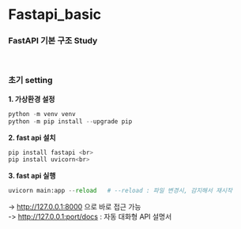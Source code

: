 # Fastapi_basic

### FastAPI 기본 구조 Study 
<br>

### 초기 setting 

**1. 가상환경 설정** <br>
```python
python -m venv venv
python -m pip install --upgrade pip 
```

**2. fast api 설치** <br>
```python
pip install fastapi <br>
pip install uvicorn<br>
```

**3. fast api 실행** <br>
```python
uvicorn main:app --reload   # --reload : 파일 변경시, 감지해서 재시작 
```
-> http://127.0.0.1:8000 으로 바로 접근 가능 <br>
-> http://127.0.0.1:port/docs : 자동 대화형 API 설명서 <br>


<br><br>